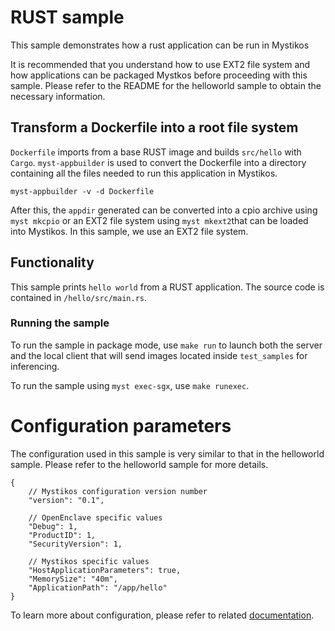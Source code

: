 # RUST sample 

This sample demonstrates how a rust application can be run in Mystikos

It is recommended that you understand how to use EXT2 file system and how applications can be packaged
Mystkos before proceeding with this sample. Please refer to the README for the helloworld sample
to obtain the necessary information.

## Transform a Dockerfile into a root file system
`Dockerfile` imports from a base RUST image and builds `src/hello` with `Cargo`.
`myst-appbuilder` is used to convert the Dockerfile into a directory containing all the files needed to run this application in Mystikos.
```
myst-appbuilder -v -d Dockerfile
```

After this, the `appdir` generated can be converted into a cpio archive using `myst mkcpio` or an EXT2 file system using `myst mkext2`that can be loaded into Mystikos.
In this sample, we use an EXT2 file system.

## Functionality 

This sample prints `hello world` from a RUST application. The source code is contained in `/hello/src/main.rs`.

### Running the sample

To run the sample in package mode, use `make run` to launch both the server and the local client that will
send images located inside `test_samples` for inferencing.

To run the sample using `myst exec-sgx`, use `make runexec`.

# Configuration parameters
The configuration used in this sample is very similar to that in the helloworld sample. Please refer to the helloworld sample for more details.
```
{
    // Mystikos configuration version number
    "version": "0.1",

    // OpenEnclave specific values
    "Debug": 1,
    "ProductID": 1,
    "SecurityVersion": 1,

    // Mystikos specific values
    "HostApplicationParameters": true,
    "MemorySize": "40m",
    "ApplicationPath": "/app/hello"
}
```
To learn more about configuration, please refer to related [documentation](../../doc/sign-package.md).